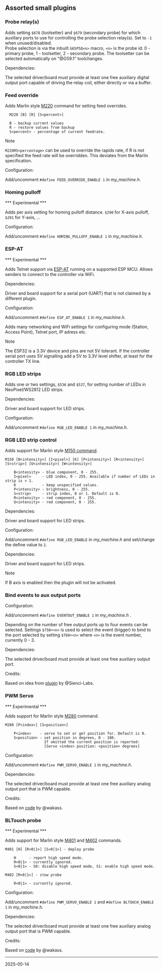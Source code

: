 ## Assorted small plugins

### Probe relay(s)

Adds setting `$678` \(toolsetter\) and `$679` \(secondary probe\) for which auxillary ports to use for controlling the probe selection relay(s). Set to `-1` when unused/disabled.  
Probe selection is via the inbuilt `G65P5Q<n>` macro, `<n>` is the probe id: 0 - primary probe, 1 - toolsetter, 2 - secondary probe.
The toolsetter can be selected automatically on "@G59.1" toolchanges.

Dependencies:

The selected driver/board must provide at least one free auxiliary digital output port capable of driving the relay coil, either directly or via a buffer.

### Feed override

Adds Marlin style [M220](https://marlinfw.org/docs/gcode/M220.html) command for setting feed overrides.

```
  M220 [B] [R] [S<percent>]

  B - backup current values
  R - restore values from backup
  S<percent> - percentage of current feedrate.
```
> [!NOTE]
> `M220RS<percentage>` can be used to override the rapids rate, if R is not specified the feed rate will be overridden. This deviates from the Marlin specification.

Configuration:

Add/uncomment `#define FEED_OVERRIDE_ENABLE 1` in _my_machine.h_.

### Homing pulloff

*** Experimental ***

Adds per axis setting for homing pulloff distance. `$290` for X-axis pulloff, `$291` for Y-axis, ...

Configuration:

Add/uncomment `#define HOMING_PULLOFF_ENABLE 1` in _my_machine.h_.

### ESP-AT

*** Experimental ***

Adds Telnet support via [ESP-AT](https://docs.espressif.com/projects/esp-at/en/latest/esp32/Get_Started/index.html) running on a supported ESP MCU.
Allows senders to connect to the controller via WiFi.

Dependencies:

Driver and board support for a serial port \(UART\) that is not claimed by a different plugin.

Configuration:

Add/uncomment `#define ESP_AT_ENABLE 1` in _my_machine.h_.

Adds many networking and WiFi settings for configuring mode \(Station, Access Point\), Telnet port, IP adress etc.

> [!NOTE]
> The ESP32 is a 3.3V device and pins are not 5V tolerant. If the controller serial port uses 5V signalling add a 5V to 3.3V level shifter, at least for the controller TX line.

### RGB LED strips

Adds one or two settings, `$536` and `$537`, for setting number of LEDs in NeoPixel/WS2812 LED strips.

Dependencies:

Driver and board support for LED strips.

Configuration:

Add/uncomment `#define RGB_LED_ENABLE 1` in _my_machine.h_.

### RGB LED strip control

Adds support for Marlin style [M150 command](https://marlinfw.org/docs/gcode/M150.html).

```
M150 [B<intensity>] [I<pixel>] [K] [P<intensity>] [R<intensity>] [S<strip>] [U<intensity>] [W<intensity>]

    B<intensity> - blue component, 0 - 255.
    I<pixel>     - LED index, 0 - 255. Available if number of LEDs in strip is > 1.
    K            - keep unspecified values.
    P<intensity> - brightness, 0 - 255.
    S<strip>     - strip index, 0 or 1. Default is 0.
    R<intensity> - red component, 0 - 255.
    U<intensity> - red component, 0 - 255.
```

Dependencies:

Driver and board support for LED strips.

Configuration:

Add/uncomment `#define RGB_LED_ENABLE` in _my_machine.h_ and set/change the define value to `2`.

Dependencies:

Driver and board support for LED strips.  
> [!NOTE]
> If B axis is enabled then the plugin will not be activated.

### Bind events to aux output ports

Configuration:

Add/uncomment `#define EVENTOUT_ENABLE 1` in _my_machine.h_ .

Depending on the number of free output ports up to four events can be selected.
Settings `$750+<n>` is used to select the event \(trigger\) to bind to the port selected by setting `$760+<n>`
where `<n>` is the event number, currently 0 - 3.

Dependencies:

The selected driver/board must provide at least one free auxiliary output port.

Credits:

Based on idea from [plugin](https://github.com/Sienci-Labs/grblhal-switchbank) by @Sienci-Labs.

### PWM Servo

*** Experimental ***

Adds support for Marlin style [M280](https://marlinfw.org/docs/gcode/M280.html) command.

```
M280 [P<index>] [S<position>]

    P<index>    - servo to set or get position for. Default is 0.
    S<position> - set position in degrees, 0 - 180.
                  If omitted the current position is reported: 
                  [Servo <index> position: <position> degrees]

```

Configuration:

Add/uncomment `#define PWM_SERVO_ENABLE 1` in _my_machine.h_.

Dependencies:

The selected driver/board must provide at least one free auxiliary analog output port that is PWM capable.

Credits:

Based on [code](https://github.com/wakass/grlbhal_servo) by @wakass.

### BLTouch probe

*** Experimental ***

Adds support for Marlin style [M401](https://marlinfw.org/docs/gcode/M401.html) and [M402](https://marlinfw.org/docs/gcode/M402.html) commands.

```
M401 [H] [R<0|1>] [S<0|1>] - deploy probe

    H      - report high speed mode.
    R<0|1> - currently ignored.
    S<0|1> - S0: disable high speed mode, S1: enable high speed mode.
```

```
M402 [R<0|1>] - stow probe

    R<0|1> - currently ignored.
```

Configuration:

Add/uncomment `#define PWM_SERVO_ENABLE 1` and `#define BLTOUCH_ENABLE 1` in _my_machine.h_.

Dependencies:

The selected driver/board must provide at least one free auxiliary analog output port that is PWM capable.

Credits:

Based on [code](https://github.com/wakass/grlbhal_servo) by @wakass.

---
2025-05-14
